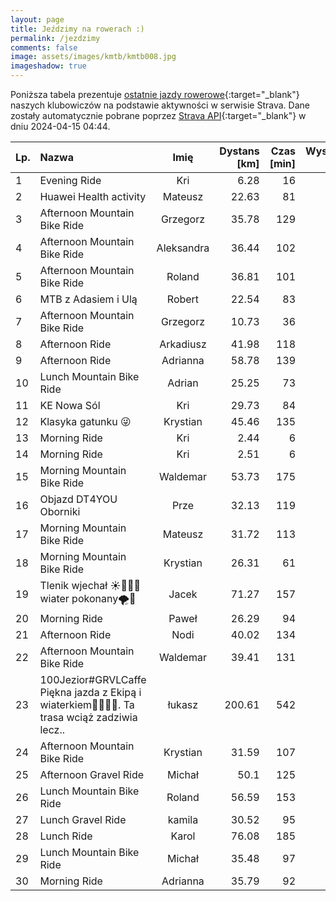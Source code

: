 ```yaml
---
layout: page
title: Jeździmy na rowerach :)
permalink: /jezdzimy
comments: false
image: assets/images/kmtb/kmtb008.jpg
imageshadow: true
---
```


Poniższa tabela prezentuje [ostatnie jazdy rowerowe](https://www.strava.com/clubs/336381){:target="_blank"} naszych klubowiczów na podstawie aktywności w serwisie Strava. Dane zostały automatycznie pobrane poprzez [Strava API](https://developers.strava.com/docs/reference/#api-Clubs-getClubActivitiesById){:target="_blank"} w dniu 2024-04-15 04:44.

Lp. | Nazwa | Imię | Dystans [km] | Czas [min] | Wysokość [m]
:--- | :--- | :---: | ---: | ---: | ---:
1|Evening Ride|Kri|6.28|16|17
2|Huawei Health activity|Mateusz|22.63|81|137
3|Afternoon Mountain Bike Ride|Grzegorz|35.78|129|434
4|Afternoon Mountain Bike Ride|Aleksandra|36.44|102|243
5|Afternoon Mountain Bike Ride|Roland|36.81|101|262
6|MTB z Adasiem i Ulą|Robert|22.54|83|91
7|Afternoon Mountain Bike Ride|Grzegorz|10.73|36|75
8|Afternoon Ride|Arkadiusz|41.98|118|235
9|Afternoon Ride|Adrianna|58.78|139|198
10|Lunch Mountain Bike Ride|Adrian|25.25|73|309
11|KE Nowa Sól|Kri|29.73|84|347
12|Klasyka gatunku 😜|Krystian|45.46|135|444
13|Morning Ride|Kri|2.44|6|12
14|Morning Ride|Kri|2.51|6|10
15|Morning Mountain Bike Ride|Waldemar|53.73|175|2288
16|Objazd DT4YOU Oborniki|Prze|32.13|119|448
17|Morning Mountain Bike Ride|Mateusz|31.72|113|388
18|Morning Mountain Bike Ride|Krystian|26.31|61|293
19|Tlenik wjechał ☀️🚴‍♂️🍌wiater pokonany🌪💨|Jacek|71.27|157|112
20|Morning Ride|Paweł|26.29|94|174
21|Afternoon Ride|Nodi|40.02|134|333
22|Afternoon Mountain Bike Ride|Waldemar|39.41|131|1549
23|100Jezior#GRVLCaffe Piękna jazda z Ekipą i wiaterkiem🌄🌊🕺👏. Ta trasa wciąż zadziwia lecz..|łukasz|200.61|542|994
24|Afternoon Mountain Bike Ride|Krystian|31.59|107|437
25|Afternoon Gravel Ride|Michał|50.1|125|325
26|Lunch Mountain Bike Ride|Roland|56.59|153|582
27|Lunch Gravel Ride|kamila|30.52|95|174
28|Lunch Ride|Karol|76.08|185|227
29|Lunch Mountain Bike Ride|Michał|35.48|97|355
30|Morning Ride|Adrianna|35.79|92|150
